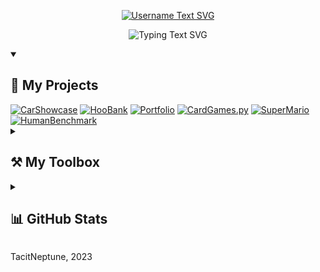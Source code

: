<!-- https://readme-typing-svg.demolab.com/demo/ -->
<p align="center">
   <a href="https://github.com/74C17N3P7UN3">
      <img src="https://readme-typing-svg.demolab.com?font=Fira+Code&size=26&weight=600&duration=1&center=true&vCenter=true&repeat=false&height=26&lines=TacitNeptune%E2%80%89%F0%9F%91%A8%E2%80%8D%F0%9F%92%BB" alt="Username Text SVG">
   </a>
</p>
<p align="center">
  <img src="https://readme-typing-svg.demolab.com?font=Fira+Code&pause=1000&center=true&vCenter=true&repeat=false&height=20&lines=Hi+there!+I'm+TacitNeptune.;I'm+a+skilled+frontend+web+dev;and+a+software+engineer+too!;See+you+below+%F0%9F%98%8E" alt="Typing Text SVG">
</p>

<details open>
   <summary><h2>📘 My Projects</h2></summary>
   <!-- https://github.com/anuraghazra/github-readme-stats -->
   <div align="left">
      <a href="https://github.com/74C17N3P7UN3/CarShowcase"><img src="https://github-readme-stats.vercel.app/api/pin?username=74C17N3P7UN3&repo=CarShowcase&bg_color=20232A&title_color=36BCF7&text_color=FFFFFF&icon_color=36BCF7&hide_border=true" alt="CarShowcase"></a>
      <a href="https://github.com/74C17N3P7UN3/HooBank"><img src="https://github-readme-stats.vercel.app/api/pin?username=74C17N3P7UN3&repo=HooBank&bg_color=20232A&title_color=36BCF7&text_color=FFFFFF&icon_color=36BCF7&hide_border=true" alt="HooBank"></a>
      <a href="https://github.com/74C17N3P7UN3/Portfolio"><img src="https://github-readme-stats.vercel.app/api/pin?username=74C17N3P7UN3&repo=Portfolio&bg_color=20232A&title_color=36BCF7&text_color=FFFFFF&icon_color=36BCF7&hide_border=true" alt="Portfolio"></a>
      <a href="https://github.com/74C17N3P7UN3/ProNef"><img src="https://github-readme-stats.vercel.app/api/pin?username=74C17N3P7UN3&repo=ProNef&bg_color=20232A&title_color=36BCF7&text_color=FFFFFF&icon_color=36BCF7&hide_border=true" alt="CardGames.py"></a>
      <a href="https://github.com/74C17N3P7UN3/SuperMario"><img src="https://github-readme-stats.vercel.app/api/pin?username=74C17N3P7UN3&repo=SuperMario&bg_color=20232A&title_color=36BCF7&text_color=FFFFFF&icon_color=36BCF7&hide_border=true" alt="SuperMario"></a>
      <a href="https://github.com/74C17N3P7UN3/HumanBenchmark"><img src="https://github-readme-stats.vercel.app/api/pin?username=74C17N3P7UN3&repo=HumanBenchmark&bg_color=20232A&title_color=36BCF7&text_color=FFFFFF&icon_color=36BCF7&hide_border=true" alt="HumanBenchmark"></a>
   </div>
</details>

<details>
   <summary><h2>⚒️ My Toolbox</h2></summary>
   <!-- https://img.shields.io / https://custom-icon-badges.demolab.com -->
   <h4>👨‍💻 Programming and Markup</h4>
   <div align="left">
      <img alt="Bash" src="https://img.shields.io/badge/Bash-4EAA25.svg?logo=gnubash&logoColor=white">
      <img alt="C" src="https://custom-icon-badges.demolab.com/badge/C-03599C.svg?logo=c-in-hexagon&logoColor=white">
      <img alt="C++" src="https://img.shields.io/badge/C++-9C033A.svg?logo=cplusplus&logoColor=white">
      <img alt="C#" src="https://custom-icon-badges.demolab.com/badge/C%23-239120.svg?logo=cs2&logoColor=white">
      <img alt="CSS" src="https://img.shields.io/badge/CSS-1572B6.svg?logo=css3&logoColor=white">
      <img alt="Google Apps Script" src="https://custom-icon-badges.demolab.com/badge/Google%20Apps%20Script-02569B.svg?logo=gs&logoColor=white">
      <img alt="HTML" src="https://img.shields.io/badge/HTML5-E34F26.svg?logo=html5&logoColor=white">
      <img alt="Java" src="https://custom-icon-badges.demolab.com/badge/Java-007396.svg?logo=java&logoColor=white">
      <img alt="JavaScript" src="https://img.shields.io/badge/JavaScript-F7DF1E.svg?logo=javascript&logoColor=black">
      <img alt="JSON" src="https://img.shields.io/badge/JSON-fbc02d.svg?logo=json&logoColor=black">
      <img alt="LaTeX" src="https://img.shields.io/badge/LaTeX-008080.svg?logo=latex&logoColor=white">
      <img alt="Markdown" src="https://img.shields.io/badge/Markdown-000000.svg?logo=markdown&logoColor=white">
      <img alt="Node.js" src="https://img.shields.io/badge/Node.js-339933.svg?logo=node.js&logoColor=white">
      <img alt="PHP" src="https://img.shields.io/badge/PHP-777BB4.svg?logo=php&logoColor=white">
      <img alt="PowerShell" src="https://img.shields.io/badge/PowerShell-5391FE.svg?logo=powershell&logoColor=white">
      <img alt="Python" src="https://img.shields.io/badge/Python-3776AB.svg?logo=python&logoColor=white">
      <img alt="React" src="https://img.shields.io/badge/React-61DAFB.svg?logo=react&logoColor=black">
      <img alt="Redux" src="https://img.shields.io/badge/Redux-764ABC.svg?logo=redux&logoColor=white">
      <img alt="Sass" src="https://img.shields.io/badge/Sass-CC6699.svg?logo=sass&logoColor=white">
      <img alt="Scratch" src="https://img.shields.io/badge/Scratch-4D97FF.svg?logo=scratch&logoColor=white">
      <img alt="SVG" src="https://img.shields.io/badge/SVGs-FFB13B.svg?logo=svg&logoColor=black">
      <img alt="Tailwind CSS" src="https://img.shields.io/badge/Tailwind%20CSS-06B6D4.svg?logo=tailwindcss&logoColor=white">
      <img alt="TypeScript" src="https://img.shields.io/badge/TypeScript-3178C6.svg?logo=typescript&logoColor=white">
   </div>

   <h4>🧰 Frameworks & Libraries</h4>
   <div align="left">
      <img alt="Expo" src="https://img.shields.io/badge/Expo-000020.svg?logo=expo&logoColor=white">
      <img alt="Express.js" src="https://img.shields.io/badge/Express.js-404d59.svg?logo=express&logoColor=white">
      <img alt="Firebase" src="https://img.shields.io/badge/Firebase-FFCA28.svg?logo=firebase&logoColor=black">
      <img alt="Font Awesome" src="https://img.shields.io/badge/Font%20Awesome-528DD7.svg?logo=fontawesome&logoColor=white">
      <img alt="Fonts" src="https://img.shields.io/badge/Fonts-4285F4.svg?logo=googlefonts&logoColor=white">
      <img alt="Framer" src="https://img.shields.io/badge/Framer-0055FF.svg?logo=framer&logoColor=white">
      <img alt="MUI" src="https://img.shields.io/badge/MUI-007FFF.svg?logo=mui&logoColor=white">
      <img alt="Next.js" src="https://img.shields.io/badge/Next.js-000000.svg?logo=next.js&logoColor=white">
      <img alt="PostCSS" src="https://img.shields.io/badge/PostCSS-DD3A0A.svg?logo=postcss&logoColor=white">
      <img alt="Three.js" src="https://img.shields.io/badge/Three.js-000000.svg?logo=three.js&logoColor=white">
      <img alt="Vite.js" src="https://img.shields.io/badge/Vite.js-646CFF.svg?logo=vite&logoColor=white">
   </div>

   <h4>🖥️ Software and Tools</h4>
   <div align="left">
      <img alt="Android" src="https://img.shields.io/badge/Android-3DDC84.svg?logo=android&logoColor=white">
      <img alt="Android Studio" src="https://img.shields.io/badge/Android%20Studio-008678.svg?logo=androidstudio&logoColor=white">
      <img alt="Bitwarden" src="https://img.shields.io/badge/Bitwarden-175DDC.svg?logo=bitwarden&logoColor=white">
      <img alt="Chrome" src="https://img.shields.io/badge/Chrome-4285F4.svg?logo=googlechrome&logoColor=white">
      <img alt="Discord" src="https://img.shields.io/badge/Discord-5865F2.svg?logo=discord&logoColor=white">
      <img alt="Firefox" src="https://img.shields.io/badge/Firefox-FF7139.svg?logo=firefoxbrowser&logoColor=white">
      <img alt="Git" src="https://img.shields.io/badge/Git-F05032.svg?logo=git&logoColor=white">
      <img alt="GitHub Desktop" src="https://img.shields.io/badge/GitHub%20Desktop-8034A9.svg?logo=github&logoColor=white">
      <img alt="GitKraken" src="https://img.shields.io/badge/GitKraken-179287.svg?logo=gitkraken&logoColor=white">
      <img alt="Sheets" src="https://img.shields.io/badge/Sheets-34A853.svg?logo=googlesheets&logoColor=white">
      <img alt="IntelliJ IDEA" src="https://img.shields.io/badge/IntelliJ%20IDEA-087CFA.svg?logo=intellijidea&logoColor=white">
      <img alt="Jupyter" src="https://img.shields.io/badge/Jupyter-F37626.svg?logo=jupyter&logoColor=white">
      <img alt="Kali Linux" src="https://img.shields.io/badge/Kali%20Linux-557C94.svg?logo=kalilinux&logoColor=white">
      <img alt="Netlify" src="https://img.shields.io/badge/Netlify-00C7B7.svg?logo=netlify&logoColor=white">
      <img alt="PyCharm" src="https://img.shields.io/badge/PyCharm-1FD58F.svg?logo=pycharm&logoColor=white">
      <img alt="Spotify" src="https://img.shields.io/badge/Spotify-1DB954.svg?logo=spotify&logoColor=white">
      <img alt="Stack Overflow" src="https://img.shields.io/badge/Stack%20Overflow-F58025.svg?logo=stackoverflow&logoColor=white">
      <img alt="Vercel" src="https://img.shields.io/badge/Vercel-000000.svg?logo=vercel&logoColor=white">
      <img alt="VS Code" src="https://img.shields.io/badge/VS%20Code-007ACC.svg?logo=visualstudiocode&logoColor=white">
      <img alt="Windows" src="https://img.shields.io/badge/Windows-0078D4.svg?logo=windows11&logoColor=white">
   </div>
</details>

<details>
   <summary><h2>📊 GitHub Stats</h2></summary>
   <!-- https://github.com/anuraghazra/github-readme-stats -->
   <div align="left">
      <img src="https://github-readme-stats.vercel.app/api?username=74C17N3P7UN3&custom_title=My+GitHub's+Stats&count_private=true&show_icons=true&bg_color=20232A&title_color=36BCF7&text_color=FFFFFF&icon_color=36BCF7&hide_border=true&hide=contribs&text_bold=false" alt="GitHub Stats" height="160px">
      <img src="https://github-readme-stats.vercel.app/api/top-langs?username=74C17N3P7UN3&langs_count=6&hide=solidity&layout=compact&bg_color=20232A&title_color=36BCF7&text_color=FFFFFF&hide_border=true" alt="Languages Stats" height="160px">
   </div>
   <!-- https://github.com/ashutosh00710/github-readme-activity-graph -->
   <div align="left">
      <img src="https://github-readme-activity-graph.cyclic.app/graph?username=74C17N3P7UN3&custom_title=My+GitHub's+Contributions+Graph&bg_color=20232A&color=FFFFFF&title_color=36BCF7&line=36BCF7&point=FFFFFF&area=true&area_color=FFFFFF&hide_border=true&radius=4.5" height="257px">
   </div>
</details>

<p align="left">TacitNeptune, 2023</p>
